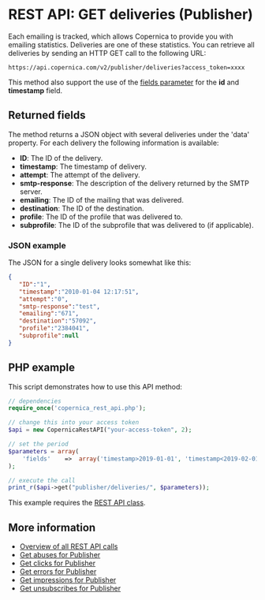 # REST API: GET deliveries (Publisher)

Each emailing is tracked, which allows Copernica to provide you with 
emailing statistics. Deliveries are one of these statistics. You can 
retrieve all deliveries by sending an HTTP GET call to the following URL:

`https://api.copernica.com/v2/publisher/deliveries?access_token=xxxx`

This method also support the use of the [fields parameter](./rest-fields-parameter) 
for the **id** and **timestamp** field.

## Returned fields

The method returns a JSON object with several deliveries under the 'data' property. 
For each delivery the following information is available:

* **ID**: The ID of the delivery.     
* **timestamp**: The timestamp of delivery.
* **attempt**: The attempt of the delivery.
* **smtp-response**: The description of the delivery returned by the SMTP server.
* **emailing**: The ID of the mailing that was delivered.
* **destination**: The ID of the destination.
* **profile**: The ID of the profile that was delivered to.
* **subprofile**: The ID of the subprofile that was delivered to (if applicable).

### JSON example

The JSON for a single delivery looks somewhat like this:

```json
{  
   "ID":"1",
   "timestamp":"2010-01-04 12:17:51",
   "attempt":"0",
   "smtp-response":"test",
   "emailing":"671",
   "destination":"57092",
   "profile":"2384041",
   "subprofile":null
}
```

## PHP example

This script demonstrates how to use this API method:

```php
// dependencies
require_once('copernica_rest_api.php');

// change this into your access token
$api = new CopernicaRestAPI("your-access-token", 2);

// set the period
$parameters = array(
    'fields'    =>  array('timestamp>2019-01-01', 'timestamp<2019-02-01')
);

// execute the call
print_r($api->get("publisher/deliveries/", $parameters));
```

This example requires the [REST API class](./rest-php).

## More information

* [Overview of all REST API calls](./rest-api)
* [Get abuses for Publisher](./rest-get-publisher-abuses)
* [Get clicks for Publisher](./rest-get-publisher-clicks)
* [Get errors for Publisher](./rest-get-publisher-errors)
* [Get impressions for Publisher](./rest-get-publisher-impressions)
* [Get unsubscribes for Publisher](./rest-get-publisher-unsubscribes)

